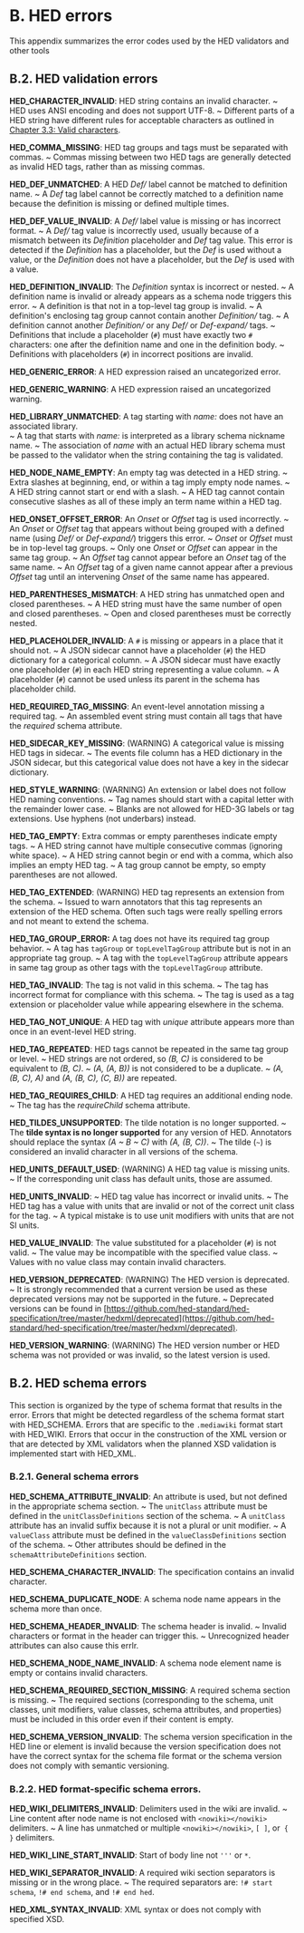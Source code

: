 # B. HED errors

This appendix summarizes the error codes used by the HED validators and other tools

## B.2. HED validation errors 

**HED_CHARACTER_INVALID**: HED string contains an invalid character.
 ~ HED uses ANSI encoding and does not support UTF-8. 
 ~ Different parts of a HED string have different rules for acceptable characters as outlined in
[Chapter 3.3: Valid characters](03_Schema.md#33-allowed-characters).

**HED_COMMA_MISSING**: HED tag groups and tags must be separated with commas.
 ~ Commas missing between two HED tags are generally detected as invalid HED tags,
rather than as missing commas.

**HED_DEF_UNMATCHED**: A HED *Def/* label cannot be matched to definition name.
 ~ A *Def* tag label cannot be correctly matched to a definition name because the 
definition is missing or defined multiple times.

**HED_DEF_VALUE_INVALID**: A *Def/* label value is missing or has incorrect format.
~ A *Def/* tag value is incorrectly used, usually because of a mismatch between 
its *Definition* placeholder and *Def* tag value.  This error is detected if the *Definition* 
has a placeholder, but the *Def* is used without a value, or the *Definition* does not have a
placeholder, but the *Def* is used with a value.

**HED_DEFINITION_INVALID**: The *Definition* syntax is incorrect or nested.
 ~ A definition name is invalid or already appears as a schema node triggers this error.
 ~ A definition is that not in a top-level tag group is invalid.
 ~ A definition's enclosing tag group cannot contain another *Definition/* tag.
 ~ A definition cannot another *Definition/* or any *Def/* or *Def-expand/* tags.
 ~ Definitions that include a  placeholder (`#`) must have exactly two `#` characters:
one after the definition name and one in the definition body. 
 ~ Definitions with  placeholders (`#`) in incorrect positions are invalid.

**HED_GENERIC_ERROR**: A HED expression raised an uncategorized error.

**HED_GENERIC_WARNING**: A HED expression raised an uncategorized warning.

**HED_LIBRARY_UNMATCHED**: A tag starting with *name:* does not have an associated library.  
 ~ A tag that starts with *name:* is interpreted as a library schema nickname name.
 ~ The association of *name* with an actual HED library schema must be passed 
to the validator when the string containing the tag is validated.

**HED_NODE_NAME_EMPTY**: An empty tag was detected in a HED string.
 ~ Extra slashes at beginning, end, or within a tag imply empty node names. 
 ~ A HED string cannot start or end with a slash.
 ~ A HED tag cannot contain consecutive slashes as all of these imply an term name within a HED tag.

**HED_ONSET_OFFSET_ERROR**: An *Onset* or *Offset* tag is used incorrectly.
 ~ An *Onset* or *Offset* tag that appears without being grouped with a defined name
(using *Def/* or *Def-expand/*) triggers this error. 
 ~ *Onset* or *Offset* must be in top-level tag groups.
 ~ Only one *Onset* or *Offset* can appear in the same tag group.
 ~ An *Offset* tag cannot appear before an *Onset* tag of the same name. 
 ~ An *Offset* tag of a given name cannot appear after a previous *Offset* tag until
an intervening *Onset* of the same name has appeared. 

**HED_PARENTHESES_MISMATCH**: A HED string has unmatched open and closed parentheses.
 ~ A HED string must have the same number of open and closed parentheses.
 ~ Open and closed parentheses must be correctly nested.  

**HED_PLACEHOLDER_INVALID**: A `#` is missing or appears in a place that it should not.
 ~ A JSON sidecar cannot have a placeholder (`#`) the HED dictionary for a categorical column.
 ~ A JSON sidecar must have exactly one placeholder (`#`) in each HED string representing a value column.
 ~ A placeholder (`#`) cannot be used unless its parent in the schema has placeholder child.

**HED_REQUIRED_TAG_MISSING**: An event-level annotation missing a required tag.
 ~ An assembled event string must contain all tags that have the *required* schema attribute.

**HED_SIDECAR_KEY_MISSING**: (WARNING) A categorical value is missing HED tags in sidecar.
 ~ The events file column has a HED dictionary in the JSON sidecar, but this categorical
value does not have a key in the sidecar dictionary.

**HED_STYLE_WARNING**: (WARNING) An extension or label does not follow HED naming conventions.
~ Tag names should start with a capital letter with the remainder lower case. 
~ Blanks are not allowed for HED-3G labels or tag extensions. Use hyphens (not underbars) instead.

**HED_TAG_EMPTY**: Extra commas or empty parentheses indicate empty tags.
 ~ A HED string cannot have multiple consecutive commas (ignoring white space).
 ~ A HED string cannot begin or end with a comma, which also implies an empty HED tag. 
 ~ A tag group cannot be empty, so empty parentheses are not allowed.

**HED_TAG_EXTENDED**: (WARNING) HED tag represents an extension from the schema.
 ~ Issued to warn annotators that this tag represents an extension of the HED schema. Often such tags were really spelling errors and not meant to extend the schema.

**HED_TAG_GROUP_ERROR:** A tag does not have its required tag group behavior.
 ~ A tag has `tagGroup` or `topLevelTagGroup` attribute but is not in an appropriate tag group.
 ~ A tag with the `topLevelTagGroup` attribute appears in same tag group as other tags with the `topLevelTagGroup` attribute.

**HED_TAG_INVALID**: The tag is not valid in this schema.
 ~ The tag has incorrect format for compliance with this schema.
 ~ The tag is used as a tag extension or placeholder value while appearing elsewhere in the schema.


**HED_TAG_NOT_UNIQUE**: A HED tag with *unique* attribute appears more than once in an event-level HED string.

**HED_TAG_REPEATED**: HED tags cannot be repeated in the same tag group or level.
 ~ HED strings are not ordered, so *(B, C)* is considered to be equivalent to *(B, C)*.
 ~  *(A, (A, B))* is not considered to be a duplicate.
 ~  *(A, (B, C), A)* and *(A, (B, C), (C, B))* are repeated. 

**HED_TAG_REQUIRES_CHILD**: A HED tag requires an additional ending node.
 ~ The tag has the *requireChild* schema attribute.

**HED_TILDES_UNSUPPORTED**: The tilde notation is no longer supported.
 ~ The **tilde syntax is no longer supported** for any version of HED.
Annotators should replace the syntax *(A ~ B ~ C)* with *(A, (B, C))*.
 ~ The tilde (`~`) is considered an invalid character in all versions of the schema.

**HED_UNITS_DEFAULT_USED**: (WARNING) A HED tag value is missing units.
 ~ If the corresponding unit class has default units, those are assumed. 

**HED_UNITS_INVALID**: ~ HED tag value has incorrect or invalid units.
 ~ The HED tag has a value with units that are invalid or not of the 
correct unit class for the tag. 
 ~ A typical mistake is to use unit modifiers with units that are not SI units.

**HED_VALUE_INVALID**: The value substituted for a placeholder (`#`) is not valid.
 ~ The value may be incompatible with the specified value class.
 ~ Values with no value class may contain invalid characters.

**HED_VERSION_DEPRECATED**: (WARNING) The HED version is deprecated.
 ~ It is strongly recommended that a current version be used as these deprecated 
versions may not be supported in the future.
 ~ Deprecated versions can be found in
[https://github.com/hed-standard/hed-specification/tree/master/hedxml/deprecated](https://github.com/hed-standard/hed-specification/tree/master/hedxml/deprecated).

**HED_VERSION_WARNING**: (WARNING) The HED version number or HED schema was not provided or was invalid, so the latest version is used.


## B.2. HED schema errors

This section is organized by the type of schema format that results in the error. 
Errors that might be detected regardless of the schema format start with HED_SCHEMA. 
Errors that are specific to the `.mediawiki` format start with HED_WIKI.  Errors that 
occur in the construction of the XML version or that are detected by XML validators 
when the planned XSD validation is implemented start with HED_XML.


### B.2.1. General schema errors

**HED_SCHEMA_ATTRIBUTE_INVALID**: An attribute is used, but not defined in the appropriate schema section.
 ~ The `unitClass` attribute must be defined in the `unitClassDefinitions` section of the schema.
 ~ A `unitClass` attribute has an invalid suffix because it is not a plural or unit modifier.
 ~ A `valueClass` attribute must be defined in the `valueClassDefinitions` section of the schema.
 ~ Other attributes should be defined in the `schemaAttributeDefinitions` section.

**HED_SCHEMA_CHARACTER_INVALID**: The specification contains an invalid character.

**HED_SCHEMA_DUPLICATE_NODE**: A schema node name appears in the schema more than once.

**HED_SCHEMA_HEADER_INVALID**: The schema header is invalid.
 ~ Invalid characters or format in the header can trigger this.
 ~ Unrecognized header attributes can also cause this errlr.

**HED_SCHEMA_NODE_NAME_INVALID**: A schema node element name is empty or contains invalid characters.

**HED_SCHEMA_REQUIRED_SECTION_MISSING**: A required schema section is missing.
 ~ The required sections (corresponding to the schema, unit classes, unit modifiers, value classes, schema attributes, and properties) must be included in this order even if their content is empty.

**HED_SCHEMA_VERSION_INVALID**: The schema version specification in the HED line or element is invalid because the version specification does not have the correct syntax for the schema file format or the schema version does not comply with semantic versioning.


### B.2.2. HED format-specific schema errors.

**HED_WIKI_DELIMITERS_INVALID**: Delimiters used in the wiki are invalid.
 ~ Line content after node name is not enclosed with `<nowiki></nowiki> `delimiters.
 ~ A line has unmatched or multiple `<nowiki></nowiki>`, `[ ]`, or` { }` delimiters.

**HED_WIKI_LINE_START_INVALID**: Start of body line not `'''` or `*`.

**HED_WIKI_SEPARATOR_INVALID**: A required wiki section separators is missing or in the wrong place. 
 ~ The required separators are: `!# start schema`, `!# end schema`, and  `!# end hed`.

**HED_XML_SYNTAX_INVALID**: XML syntax or does not comply with specified XSD.

